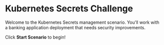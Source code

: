 
# Kubernetes Secrets Challenge

Welcome to the Kubernetes Secrets management scenario. You'll work with a banking application deployment that needs security improvements.

Click **Start Scenario** to begin!

